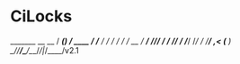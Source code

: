 # CiLocks
   _______ __               __   / ____(_) /   ____  _____/ /_______  / /   / / /   / __ \/ ___/ //_/ ___/ / /___/ / /___/ /_/ / /__/ ,&lt; (__  ) \____/_/_____/\____/\___/_/|_/____/v2.1
